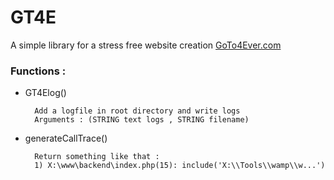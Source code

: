 # GT4E
A simple library for a stress free website creation
[GoTo4Ever.com]

### Functions :
	
* GT4Elog() 

        Add a logfile in root directory and write logs
 		Arguments : (STRING text logs , STRING filename)
 
* generateCallTrace()

 		Return something like that : 
 		1) X:\www\backend\index.php(15): include('X:\\Tools\\wamp\\w...')

	
[GoTo4Ever.com]: <http://goto4ever.com>
